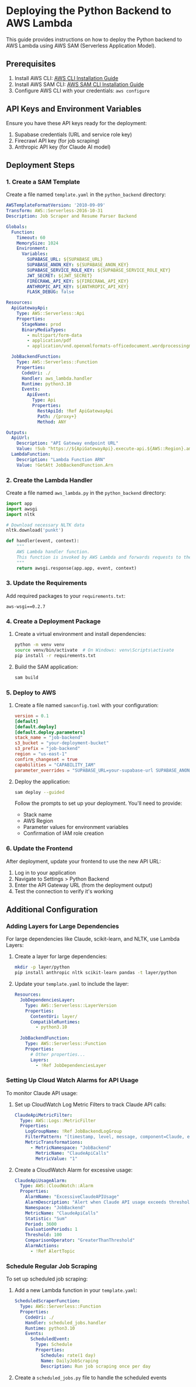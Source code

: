 
# Deploying the Python Backend to AWS Lambda

This guide provides instructions on how to deploy the Python backend to AWS Lambda using AWS SAM (Serverless Application Model).

## Prerequisites

1. Install AWS CLI: [AWS CLI Installation Guide](https://docs.aws.amazon.com/cli/latest/userguide/getting-started-install.html)
2. Install AWS SAM CLI: [AWS SAM CLI Installation Guide](https://docs.aws.amazon.com/serverless-application-model/latest/developerguide/serverless-sam-cli-install.html)
3. Configure AWS CLI with your credentials: `aws configure`

## API Keys and Environment Variables

Ensure you have these API keys ready for the deployment:

1. Supabase credentials (URL and service role key)
2. Firecrawl API key (for job scraping)
3. Anthropic API key (for Claude AI model)

## Deployment Steps

### 1. Create a SAM Template

Create a file named `template.yaml` in the `python_backend` directory:

```yaml
AWSTemplateFormatVersion: '2010-09-09'
Transform: AWS::Serverless-2016-10-31
Description: Job Scraper and Resume Parser Backend

Globals:
  Function:
    Timeout: 60
    MemorySize: 1024
    Environment:
      Variables:
        SUPABASE_URL: ${SUPABASE_URL}
        SUPABASE_ANON_KEY: ${SUPABASE_ANON_KEY}
        SUPABASE_SERVICE_ROLE_KEY: ${SUPABASE_SERVICE_ROLE_KEY}
        JWT_SECRET: ${JWT_SECRET}
        FIRECRAWL_API_KEY: ${FIRECRAWL_API_KEY}
        ANTHROPIC_API_KEY: ${ANTHROPIC_API_KEY}
        FLASK_DEBUG: false

Resources:
  ApiGatewayApi:
    Type: AWS::Serverless::Api
    Properties:
      StageName: prod
      BinaryMediaTypes:
        - multipart/form-data
        - application/pdf
        - application/vnd.openxmlformats-officedocument.wordprocessingml.document

  JobBackendFunction:
    Type: AWS::Serverless::Function
    Properties:
      CodeUri: ./
      Handler: aws_lambda.handler
      Runtime: python3.10
      Events:
        ApiEvent:
          Type: Api
          Properties:
            RestApiId: !Ref ApiGatewayApi
            Path: /{proxy+}
            Method: ANY

Outputs:
  ApiUrl:
    Description: "API Gateway endpoint URL"
    Value: !Sub "https://${ApiGatewayApi}.execute-api.${AWS::Region}.amazonaws.com/prod/"
  LambdaFunction:
    Description: "Lambda Function ARN"
    Value: !GetAtt JobBackendFunction.Arn
```

### 2. Create the Lambda Handler

Create a file named `aws_lambda.py` in the `python_backend` directory:

```python
import app
import awsgi
import nltk

# Download necessary NLTK data
nltk.download('punkt')

def handler(event, context):
    """
    AWS Lambda handler function.
    This function is invoked by AWS Lambda and forwards requests to the Flask app.
    """
    return awsgi.response(app.app, event, context)
```

### 3. Update the Requirements

Add required packages to your `requirements.txt`:

```
aws-wsgi==0.2.7
```

### 4. Create a Deployment Package

1. Create a virtual environment and install dependencies:
   ```bash
   python -m venv venv
   source venv/bin/activate  # On Windows: venv\Scripts\activate
   pip install -r requirements.txt
   ```

2. Build the SAM application:
   ```bash
   sam build
   ```

### 5. Deploy to AWS

1. Create a file named `samconfig.toml` with your configuration:
   ```toml
   version = 0.1
   [default]
   [default.deploy]
   [default.deploy.parameters]
   stack_name = "job-backend"
   s3_bucket = "your-deployment-bucket"
   s3_prefix = "job-backend"
   region = "us-east-1"
   confirm_changeset = true
   capabilities = "CAPABILITY_IAM"
   parameter_overrides = "SUPABASE_URL=your-supabase-url SUPABASE_ANON_KEY=your-anon-key SUPABASE_SERVICE_ROLE_KEY=your-service-role-key JWT_SECRET=your-jwt-secret FIRECRAWL_API_KEY=your-firecrawl-api-key ANTHROPIC_API_KEY=your-anthropic-api-key"
   ```

2. Deploy the application:
   ```bash
   sam deploy --guided
   ```

   Follow the prompts to set up your deployment. You'll need to provide:
   - Stack name
   - AWS Region
   - Parameter values for environment variables
   - Confirmation of IAM role creation

### 6. Update the Frontend

After deployment, update your frontend to use the new API URL:

1. Log in to your application
2. Navigate to Settings > Python Backend
3. Enter the API Gateway URL (from the deployment output)
4. Test the connection to verify it's working

## Additional Configuration

### Adding Layers for Large Dependencies

For large dependencies like Claude, scikit-learn, and NLTK, use Lambda Layers:

1. Create a layer for large dependencies:
   ```bash
   mkdir -p layer/python
   pip install anthropic nltk scikit-learn pandas -t layer/python
   ```

2. Update your `template.yaml` to include the layer:
   ```yaml
   Resources:
     JobDependenciesLayer:
       Type: AWS::Serverless::LayerVersion
       Properties:
         ContentUri: layer/
         CompatibleRuntimes:
           - python3.10
     
     JobBackendFunction:
       Type: AWS::Serverless::Function
       Properties:
         # Other properties...
         Layers:
           - !Ref JobDependenciesLayer
   ```

### Setting Up Cloud Watch Alarms for API Usage

To monitor Claude API usage:

1. Set up CloudWatch Log Metric Filters to track Claude API calls:
   ```yaml
   ClaudeApiMetricFilter:
     Type: AWS::Logs::MetricFilter
     Properties:
       LogGroupName: !Ref JobBackendLogGroup
       FilterPattern: "[timestamp, level, message, component=Claude, event=API_CALL]"
       MetricTransformations:
         - MetricNamespace: "JobBackend"
           MetricName: "ClaudeApiCalls"
           MetricValue: "1"
   ```

2. Create a CloudWatch Alarm for excessive usage:
   ```yaml
   ClaudeApiUsageAlarm:
     Type: AWS::CloudWatch::Alarm
     Properties:
       AlarmName: "ExcessiveClaudeAPIUsage"
       AlarmDescription: "Alert when Claude API usage exceeds threshold"
       Namespace: "JobBackend"
       MetricName: "ClaudeApiCalls"
       Statistic: "Sum"
       Period: 3600
       EvaluationPeriods: 1
       Threshold: 100
       ComparisonOperator: "GreaterThanThreshold"
       AlarmActions:
         - !Ref AlertTopic
   ```

### Schedule Regular Job Scraping

To set up scheduled job scraping:

1. Add a new Lambda function in your `template.yaml`:
   ```yaml
   ScheduledScraperFunction:
     Type: AWS::Serverless::Function
     Properties:
       CodeUri: ./
       Handler: scheduled_jobs.handler
       Runtime: python3.10
       Events:
         ScheduledEvent:
           Type: Schedule
           Properties:
             Schedule: rate(1 day)
             Name: DailyJobScraping
             Description: Run job scraping once per day
   ```

2. Create a `scheduled_jobs.py` file to handle the scheduled events
